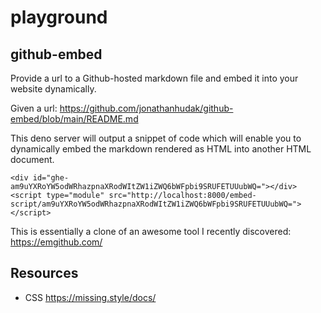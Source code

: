 # playground

## github-embed

Provide a url to a Github-hosted markdown file and embed it into your website dynamically.

Given a url: <https://github.com/jonathanhudak/github-embed/blob/main/README.md>

This deno server will output a snippet of code which will enable you to dynamically embed the markdown rendered as HTML into another HTML document.
```
<div id="ghe-am9uYXRoYW5odWRhazpnaXRodWItZW1iZWQ6bWFpbi9SRUFETUUubWQ="></div>
<script type="module" src="http://localhost:8000/embed-script/am9uYXRoYW5odWRhazpnaXRodWItZW1iZWQ6bWFpbi9SRUFETUUubWQ="></script>
```

This is essentially a clone of an awesome tool I recently discovered: https://emgithub.com/

## Resources

* CSS https://missing.style/docs/